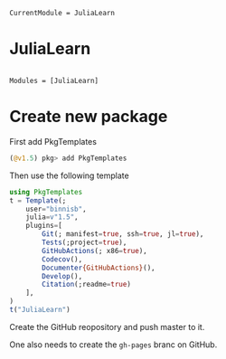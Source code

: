 ```@meta
CurrentModule = JuliaLearn
```

# JuliaLearn

```@index
```

```@autodocs
Modules = [JuliaLearn]
```


# Create new package
First add PkgTemplates
```julia
(@v1.5) pkg> add PkgTemplates
```
Then use the following template
```julia
using PkgTemplates
t = Template(; 
    user="binnisb",
    julia=v"1.5",
    plugins=[
        Git(; manifest=true, ssh=true, jl=true),
        Tests(;project=true),
        GitHubActions(; x86=true),
        Codecov(),
        Documenter{GitHubActions}(),
        Develop(),
        Citation(;readme=true)
    ],
)
t("JuliaLearn")
```

Create the GitHub reopository and push master to it.

One also needs to create the `gh-pages` branc on GitHub.

